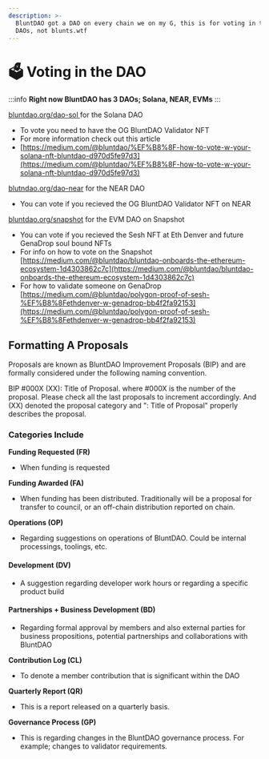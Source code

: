 ```yaml
---
description: >-
  BluntDAO got a DAO on every chain we on my G, this is for voting in the OG
  DAOs, not blunts.wtf
---
```


# 🗳️ Voting in the DAO

:::info
**Right now BluntDAO has 3 DAOs; Solana, NEAR, EVMs**
:::

[bluntdao.org/dao-sol ](https://bluntdao.org/dao-sol)for the Solana DAO

* To vote you need to have the OG BluntDAO Validator NFT
* For more information check out this article
* [https://medium.com/@bluntdao/%EF%B8%8F-how-to-vote-w-your-solana-nft-bluntdao-d970d5fe97d3](https://medium.com/@bluntdao/%EF%B8%8F-how-to-vote-w-your-solana-nft-bluntdao-d970d5fe97d3)

[blutndao.org/dao-near](https://bluntdao.org/dao-near) for the NEAR DAO

* You can vote if you recieved the OG BluntDAO Validator NFT on NEAR

[bluntdao.org/snapshot](https://bluntdao.org/snapshot) for the EVM DAO on Snapshot

* You can vote if you recieved the Sesh NFT at Eth Denver and future GenaDrop soul bound NFTs
* For info on how to vote on the Snapshot [https://medium.com/@bluntdao/bluntdao-onboards-the-ethereum-ecosystem-1d4303862c7c](https://medium.com/@bluntdao/bluntdao-onboards-the-ethereum-ecosystem-1d4303862c7c)
* For how to validate someone on GenaDrop [https://medium.com/@bluntdao/polygon-proof-of-sesh-%EF%B8%8Fethdenver-w-genadrop-bb4f2fa92153](https://medium.com/@bluntdao/polygon-proof-of-sesh-%EF%B8%8Fethdenver-w-genadrop-bb4f2fa92153)



## Formatting A Proposals

Proposals are known as BluntDAO Improvement Proposals (BIP) and are formally considered under the following naming convention.

BIP #000X (XX): Title of Proposal. where #000X is the number of the proposal. Please check all the last proposals to increment accordingly. And (XX) denoted the proposal category and ": Title of Proposal" properly describes the proposal.



### Categories Include

**Funding Requested (FR)**

* When funding is requested  

**Funding Awarded (FA)**

* When funding has been distributed. Traditionally will be a proposal for transfer to council, or an off-chain distribution reported on chain.

**Operations (OP)**

* Regarding suggestions on operations of BluntDAO. Could be internal processings, toolings, etc.

#### **Development (DV)**

* A suggestion regarding developer work hours or regarding a specific product build

#### Partnerships + Business Development (BD)

* Regarding formal approval by members and also external parties for business propositions, potential partnerships and collaborations with BluntDAO

**Contribution Log (CL)**

* To denote a member contribution that is significant within the DAO

**Quarterly Report (QR)** 

* This is a report released on a quarterly basis.

**Governance Process (GP)**

* This is regarding changes in the BluntDAO governance process. For example; changes to validator requirements.
